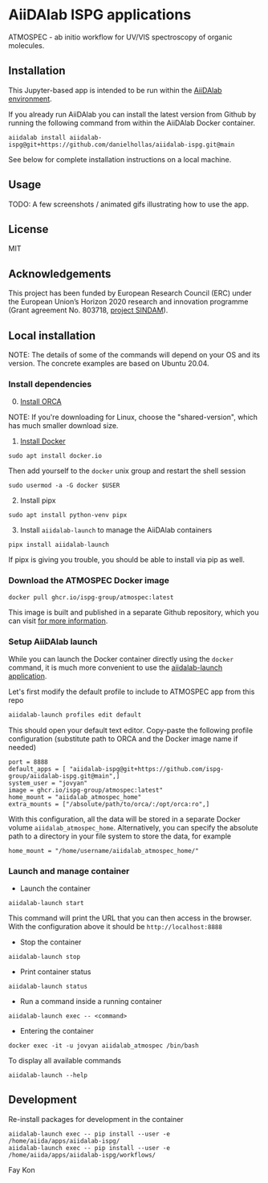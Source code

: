 # AiiDAlab ISPG applications

ATMOSPEC - ab initio workflow for UV/VIS spectroscopy of organic molecules.

## Installation

This Jupyter-based app is intended to be run within the [AiiDAlab environment](https://www.materialscloud.org/aiidalab).

If you already run AiiDAlab you can install the latest version from Github
by running the following command from within the AiiDAlab Docker container.
```
aiidalab install aiidalab-ispg@git+https://github.com/danielhollas/aiidalab-ispg.git@main
```

See below for complete installation instructions on a local machine.

## Usage

TODO: A few screenshots / animated gifs illustrating how to use the app.

## License

MIT

## Acknowledgements

This project has been funded by European Research Council (ERC) under the European Union’s Horizon 2020 research and innovation programme (Grant agreement No. 803718, [project SINDAM](https://cordis.europa.eu/project/id/803718)).

## Local installation

NOTE: The details of some of the commands will depend on your
OS and its version. The concrete examples are based on Ubuntu 20.04.

### Install dependencies
0. [Install ORCA](https://www.orcasoftware.de/tutorials_orca/first_steps/install.html)

NOTE: If you're downloading for Linux, choose the "shared-version", which has much smaller download size.

1. [Install Docker](https://docs.docker.com/engine/install/#server)

```console
sudo apt install docker.io
```

Then add yourself to the `docker` unix group and restart the shell session

```console
sudo usermod -a -G docker $USER
```

2. Install pipx

```console
sudo apt install python-venv pipx
```

3. Install `aiidalab-launch` to manage the AiiDAlab containers

```console
pipx install aiidalab-launch
```

If pipx is giving you trouble, you should be able to install via pip as well.


### Download the ATMOSPEC Docker image

```console
docker pull ghcr.io/ispg-group/atmospec:latest
```

This image is built and published in a separate Github repository,
which you can visit [for more information](https://github.com/ispg-group/aiidalab-ispg-docker-stack#readme).


### Setup AiiDAlab launch

While you can launch the Docker container directly using the `docker` command,
it is much more convenient to use the [aiidalab-launch application](https://github.com/aiidalab/aiidalab-launch).

Let's first modify the default profile to include to ATMOSPEC app from this repo

```sh
aiidalab-launch profiles edit default
```

This should open your default text editor.
Copy-paste the following profile configuration (substitute path to ORCA and the Docker image name if needed)
```
port = 8888
default_apps = [ "aiidalab-ispg@git+https://github.com/ispg-group/aiidalab-ispg.git@main",]
system_user = "jovyan"
image = ghcr.io/ispg-group/atmospec:latest"
home_mount = "aiidalab_atmospec_home"
extra_mounts = ["/absolute/path/to/orca/:/opt/orca:ro",]
```

With this configuration, all the data will be stored in a separate Docker volume `aiidalab_atmospec_home`.
Alternatively, you can specify the absolute path to a directory in your file system to store the data, for example

```
home_mount = "/home/username/aiidalab_atmospec_home/"
```

### Launch and manage container

 - Launch the container

```console
aiidalab-launch start
```

This command will print the URL that you can then access in the browser.
With the configuration above it should be `http://localhost:8888`

 - Stop the container

```console
aiidalab-launch stop
```

 - Print container status

```console
aiidalab-launch status
```

 - Run a command inside a running container

```console
aiidalab-launch exec -- <command>
```

 - Entering the container

```console
docker exec -it -u jovyan aiidalab_atmospec /bin/bash
```

To display all available commands

```console
aiidalab-launch --help
```

## Development

Re-install packages for development in the container
```console
aiidalab-launch exec -- pip install --user -e /home/aiida/apps/aiidalab-ispg/
aiidalab-launch exec -- pip install --user -e /home/aiida/apps/aiidalab-ispg/workflows/
```

Fay
Kon
